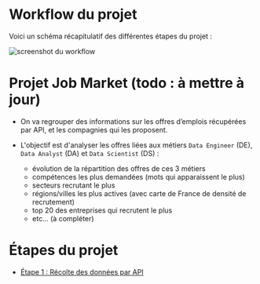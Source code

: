 # Workflow du projet

Voici un schéma récapitulatif des différentes étapes du projet :

![screenshot du workflow](./worklow_screenshot.png)


# Projet Job Market (todo : à mettre à jour)

- On va regrouper des informations sur les offres d’emplois récupérées par API, et les compagnies qui les proposent.

- L'objectif est d'analyser les offres liées aux métiers `Data Engineer` (DE), `Data Analyst` (DA) et `Data Scientist` (DS) :
  - évolution de la répartition des offres de ces 3 métiers
  - compétences les plus demandées (mots qui apparaissent le plus)
  - secteurs recrutant le plus
  - régions/villes les plus actives (avec carte de France de densité de recrutement)
  - top 20 des entreprises qui recrutent le plus
  - etc... (à compléter)


# Étapes du projet

<!-- - [Étape 1 : Récolte des données par API](#étape-1--récolte-des-données-par-API) -->

- [Étape 1 : Récolte des données par API](readme_pages/step_1__get_data.md)

